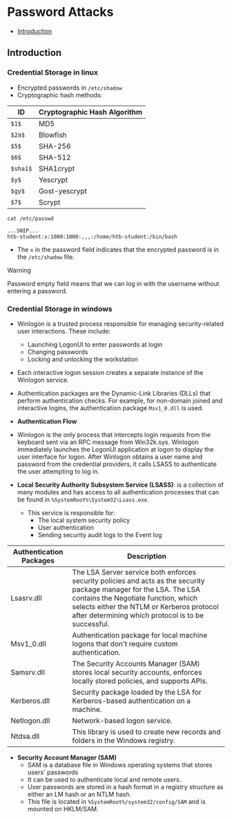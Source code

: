 # Password Attacks
- [Introduction](#introduction)


## Introduction
### Credential Storage in linux 
- Encrypted passwords in `/etc/shadow`
- Cryptographic hash methods: 

|ID	|Cryptographic Hash Algorithm|
|---|----------------------------|
|`$1$`|	MD5|
|`$2a$`|	Blowfish|
|`$5$`|	SHA-256|
|`$6$`|	SHA-512|
|`$sha1$`|	SHA1crypt|
|`$y$`|	Yescrypt|
|`$gy$`|	Gost-yescrypt|
|`$7$`|	Scrypt|



```
cat /etc/passwd

...SNIP...
htb-student:x:1000:1000:,,,:/home/htb-student:/bin/bash
```

- The `x` in the password field indicates that the encrypted password is in the `/etc/shadow` file.

> [!WARNING]
> Password empty field means that we can log in with the username without entering a password.

### Credential Storage in windows 
- Winlogon is a trusted process responsible for managing security-related user interactions. These include:

    - Launching LogonUI to enter passwords at login
    - Changing passwords
    - Locking and unlocking the workstation

- Each interactive logon session creates a separate instance of the Winlogon service.

- Authentication packages are the Dynamic-Link Libraries (DLLs) that perform authentication checks. For example, for non-domain joined and interactive logins, the authentication package `Msv1_0.dll` is used.

- **Authentication Flow**
- Winlogon is the only process that intercepts login requests from the keyboard sent via an RPC message from Win32k.sys. Winlogon immediately launches the LogonUI application at logon to display the user interface for logon. After Winlogon obtains a user name and password from the credential providers, it calls LSASS to authenticate the user attempting to log in.

- **Local Security Authority Subsystem Service (LSASS)**: is a collection of many modules and has access to all authentication processes that can be found in `%SystemRoot%\System32\Lsass.exe`.
    - This service is responsible for: 
        - The local system security policy
        - User authentication
        - Sending security audit logs to the Event log

|Authentication Packages|	Description|
|-----------------------|--------------|
|Lsasrv.dll|	The LSA Server service both enforces security policies and acts as the security package manager for the LSA. The LSA contains the Negotiate function, which selects either the NTLM or Kerberos protocol after determining which protocol is to be successful.|
|Msv1_0.dll|	Authentication package for local machine logons that don't require custom authentication.|
|Samsrv.dll|	The Security Accounts Manager (SAM) stores local security accounts, enforces locally stored policies, and supports APIs.|
|Kerberos.dll|	Security package loaded by the LSA for Kerberos-based authentication on a machine.|
|Netlogon.dll|	Network-based logon service.|
|Ntdsa.dll|	This library is used to create new records and folders in the Windows registry.|

- **Security Account Manager (SAM)**
    - SAM is a database file in Windows operating systems that stores users' passwords
    - It can be used to authenticate local and remote users.
    - User passwords are stored in a hash format in a registry structure as either an LM hash or an NTLM hash.
    - This file is located in `%SystemRoot%/system32/config/SAM` and is mounted on HKLM/SAM.


    